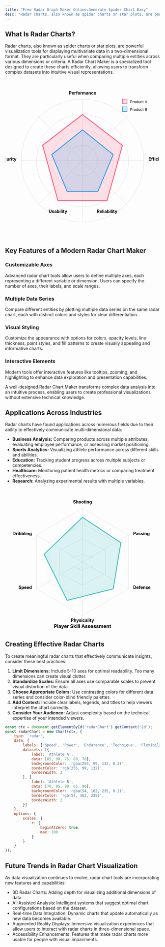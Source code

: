 ```yaml
---
title: "Free Radar Graph Maker Online:Generate Spider Chart Easy"
desc: "Radar charts, also known as spider charts or star plots, are powerful visualization tools for displaying multivariate data in a two-dimensional format. They are particularly useful when comparing multiple entities across various dimensions or criteria. A Radar Chart Maker is a specialized tool designed to create these charts efficiently, allowing users to transform complex datasets into intuitive visual representations. Try it now—no sign-up required!"
---
```


## What Is Radar Charts?

Radar charts, also known as spider charts or star plots, are powerful visualization tools for displaying multivariate data in a two-dimensional format. They are particularly useful when comparing multiple entities across various dimensions or criteria. A Radar Chart Maker is a specialized tool designed to create these charts efficiently, allowing users to transform complex datasets into intuitive visual representations.

<div style="display: flex; justify-content: center; margin: 30px 0;">
<svg width="500" height="500" viewBox="0 0 500 500">
    <circle cx="250" cy="250" r="200" fill="none" stroke="#e0e0e0" stroke-width="1" />
    <circle cx="250" cy="250" r="150" fill="none" stroke="#e0e0e0" stroke-width="1" />
    <circle cx="250" cy="250" r="100" fill="none" stroke="#e0e0e0" stroke-width="1" />
    <circle cx="250" cy="250" r="50" fill="none" stroke="#e0e0e0" stroke-width="1" />
    <line x1="250" y1="50" x2="250" y2="450" stroke="#e0e0e0" stroke-width="1" />
    <line x1="50" y1="250" x2="450" y2="250" stroke="#e0e0e0" stroke-width="1" />
    <line x1="103" y1="103" x2="397" y2="397" stroke="#e0e0e0" stroke-width="1" />
    <line x1="397" y1="103" x2="103" y2="397" stroke="#e0e0e0" stroke-width="1" />
    <path d="M250 100 L380 200 L330 380 L170 380 L120 200 Z" 
          fill="rgba(255,99,132,0.2)" 
          stroke="rgb(255,99,132)" 
          stroke-width="3" />
    <path d="M250 150 L350 230 L300 350 L200 350 L150 230 Z" 
          fill="rgba(54,162,235,0.2)" 
          stroke="rgb(54,162,235)" 
          stroke-width="3" />
    <text x="250" y="35" text-anchor="middle" font-size="14" font-weight="bold">Performance</text>
    <text x="465" y="250" text-anchor="start" font-size="14" font-weight="bold">Efficiency</text>
    <text x="330" y="420" text-anchor="middle" font-size="14" font-weight="bold">Reliability</text>
    <text x="170" y="420" text-anchor="middle" font-size="14" font-weight="bold">Usability</text>
    <text x="35" y="250" text-anchor="end" font-size="14" font-weight="bold">Security</text>
    <rect x="380" y="50" width="15" height="15" fill="rgba(255,99,132,0.2)" stroke="rgb(255,99,132)" stroke-width="2" />
    <text x="405" y="63" font-size="12">Product A</text>
    <rect x="380" y="75" width="15" height="15" fill="rgba(54,162,235,0.2)" stroke="rgb(54,162,235)" stroke-width="2" />
    <text x="405" y="88" font-size="12">Product B</text>
</svg>
</div>

## Key Features of a Modern Radar Chart Maker

### Customizable Axes
Advanced radar chart tools allow users to define multiple axes, each representing a different variable or dimension. Users can specify the number of axes, their labels, and scale ranges.

### Multiple Data Series
Compare different entities by plotting multiple data series on the same radar chart, each with distinct colors and styles for clear differentiation.

### Visual Styling
Customize the appearance with options for colors, opacity levels, line thickness, point styles, and fill patterns to create visually appealing and informative charts.

### Interactive Elements
Modern tools offer interactive features like tooltips, zooming, and highlighting to enhance data exploration and presentation capabilities.

A well-designed Radar Chart Maker transforms complex data analysis into an intuitive process, enabling users to create professional visualizations without extensive technical knowledge.

## Applications Across Industries

Radar charts have found applications across numerous fields due to their ability to effectively communicate multi-dimensional data:

- **Business Analysis:** Comparing products across multiple attributes, evaluating employee performance, or assessing market positioning.
- **Sports Analytics:** Visualizing athlete performance across different skills and abilities.
- **Education:** Tracking student progress across multiple subjects or competencies.
- **Healthcare:** Monitoring patient health metrics or comparing treatment effectiveness.
- **Research:** Analyzing experimental results with multiple variables.

<div style="display: flex; justify-content: center; margin: 30px 0;">
<svg width="450" height="450" viewBox="0 0 450 450">
    <!-- Background hexagon -->
    <polygon points="225,50 375,137.5 375,312.5 225,400 75,312.5 75,137.5" 
             fill="none" stroke="#e0e0e0" stroke-width="1" />
    <polygon points="225,100 337.5,162.5 337.5,287.5 225,350 112.5,287.5 112.5,162.5" 
             fill="none" stroke="#e0e0e0" stroke-width="1" />
    <polygon points="225,150 300,187.5 300,262.5 225,300 150,262.5 150,187.5" 
             fill="none" stroke="#e0e0e0" stroke-width="1" />
    <polygon points="225,200 262.5,212.5 262.5,237.5 225,250 187.5,237.5 187.5,212.5" 
             fill="none" stroke="#e0e0e0" stroke-width="1" />
    <line x1="225" y1="50" x2="225" y2="400" stroke="#e0e0e0" stroke-width="1" />
    <line x1="375" y1="137.5" x2="75" y2="312.5" stroke="#e0e0e0" stroke-width="1" />
    <line x1="375" y1="312.5" x2="75" y2="137.5" stroke="#e0e0e0" stroke-width="1" />
    <polygon points="225,80 350,162.5 325,312.5 175,350 100,200" 
             fill="rgba(75,192,192,0.2)" stroke="rgb(75,192,192)" stroke-width="3" />
    <text x="225" y="35" text-anchor="middle" font-size="14" font-weight="bold">Shooting</text>
    <text x="390" y="137.5" text-anchor="start" font-size="14" font-weight="bold">Passing</text>
    <text x="390" y="312.5" text-anchor="start" font-size="14" font-weight="bold">Defense</text>
    <text x="225" y="420" text-anchor="middle" font-size="14" font-weight="bold">Physicality</text>
    <text x="60" y="312.5" text-anchor="end" font-size="14" font-weight="bold">Speed</text>
    <text x="60" y="137.5" text-anchor="end" font-size="14" font-weight="bold">Dribbling</text>
    <text x="225" y="440" text-anchor="middle" font-size="16" font-weight="bold">Player Skill Assessment</text>
</svg>
</div>

## Creating Effective Radar Charts

To create meaningful radar charts that effectively communicate insights, consider these best practices:

1. **Limit Dimensions:** Include 5-10 axes for optimal readability. Too many dimensions can create visual clutter.
2. **Standardize Scales:** Ensure all axes use comparable scales to prevent visual distortion of the data.
3. **Choose Appropriate Colors:** Use contrasting colors for different data series and consider color-blind friendly palettes.
4. **Add Context:** Include clear labels, legends, and titles to help viewers interpret the chart correctly.
5. **Consider Your Audience:** Adjust complexity based on the technical expertise of your intended viewers.

```javascript
const ctx = document.getElementById('radarChart').getContext('2d');
const radarChart = new Chart(ctx, {
    type: 'radar',
    data: {
        labels: ['Speed', 'Power', 'Endurance', 'Technique', 'Flexibility'],
        datasets: [{
            label: 'Athlete A',
            data: [85, 90, 75, 80, 70],
            backgroundColor: 'rgba(255, 99, 132, 0.2)',
            borderColor: 'rgb(255, 99, 132)',
            borderWidth: 2
        }, {
            label: 'Athlete B',
            data: [70, 85, 90, 65, 90],
            backgroundColor: 'rgba(54, 162, 235, 0.2)',
            borderColor: 'rgb(54, 162, 235)',
            borderWidth: 2
        }]
    },
    options: {
        scales: {
            r: {
                beginAtZero: true,
                max: 100
            }
        }
    }
});
```

## Future Trends in Radar Chart Visualization
As data visualization continues to evolve, radar chart tools are incorporating new features and capabilities:

- 3D Radar Charts: Adding depth for visualizing additional dimensions of data.
- AI-Assisted Analysis: Intelligent systems that suggest optimal chart configurations based on the dataset.
- Real-time Data Integration: Dynamic charts that update automatically as new data becomes available.
- Augmented Reality Displays: Immersive visualization experiences that allow users to interact with radar charts in three-dimensional space.
- Accessibility Enhancements: Features that make radar charts more usable for people with visual impairments.